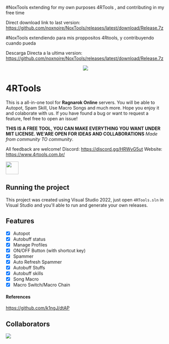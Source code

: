 #NoxTools extending for my own purposes 4RTools , and contributing in my free time

Direct download link to last version: https://github.com/noxnoire/NoxTools/releases/latest/download/Release.7z

#NoxTools extendiendo para mis proppositos 4Rtools, y contribuyendo cuando pueda

Descarga Directa a la ultima version: https://github.com/noxnoire/NoxTools/releases/latest/download/Release.7z





<p align="center">
  <img src="/assets/images/combo-tools.png">
</p>

# 4RTools
This is a all-in-one tool for **Ragnarok Online** servers.
You will be able to Autopot, Spam Skill, Use Macro Songs and much more. Hope you enjoy it and colaborate with us.
If you have found a bug or want to request a feature, feel free to open an issue!

**THIS IS A FREE TOOL, YOU CAN MAKE EVERYTHING YOU WANT UNDER MIT LICENSE. WE'ARE OPEN FOR IDEAS AND COLLABORATIONS**
*Made from community TO community*.

All feedback are welcome!
Discord: https://discord.gg/HRWvG5ut
Website: https://www.4rtools.com.br/

<img src='assets/images/ragnarok-icon.png' width='40'>

## Running the project
This project was created using Visual Studio 2022, just open `4RTools.sln` in Visual Studio and you'll able to run and generate your own releases.

## Features
- [x] Autopot
- [x] Autobuff status
- [x] Manage Profiles
- [x] ON/OFF Button (with shortcut key)
- [x] Spammer
- [x] Auto Refresh Spammer
- [x] Autobuff Stuffs
- [x] Autobuff skills
- [x] Song Macro
- [x] Macro Switch/Macro Chain

#### References
https://github.com/k1ngJ/dtAP

## Collaborators
<a href="https://github.com/4RTools/4RTools/graphs/contributors">
  <img src="https://contrib.rocks/image?repo=4RTools/4RTools" />
</a>
